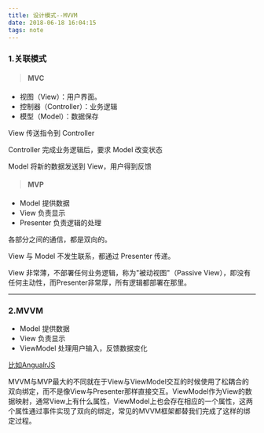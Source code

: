 ```yaml
---
title: 设计模式--MVVM
date: 2018-06-18 16:04:15
tags: note
---
```

### 1.关联模式
> #### MVC

- 视图（View）：用户界面。 
- 控制器（Controller）：业务逻辑
- 模型（Model）：数据保存

View 传送指令到 Controller

Controller 完成业务逻辑后，要求 Model 改变状态

Model 将新的数据发送到 View，用户得到反馈




> #### MVP

- Model 提供数据
- View 负责显示
- Presenter 负责逻辑的处理

各部分之间的通信，都是双向的。

View 与 Model 不发生联系，都通过 Presenter 传递。

View 非常薄，不部署任何业务逻辑，称为"被动视图"（Passive View），即没有任何主动性，而Presenter非常厚，所有逻辑都部署在那里。

---
### 2.MVVM
- Model 提供数据
- View 负责显示
- ViewModel 处理用户输入，反馈数据变化

[比如AngualrJS](http://baidu.com/)

MVVM与MVP最大的不同就在于View与ViewModel交互的时候使用了松耦合的双向绑定，而不是像View与Presenter那样直接交互。ViewModel作为View的数据映射，通常View上有什么属性，ViewModel上也会存在相应的一个属性，这两个属性通过事件实现了双向的绑定，常见的MVVM框架都替我们完成了这样的绑定过程。 